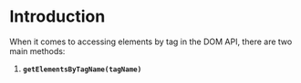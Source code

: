 # Introduction
When it comes to accessing elements by tag in the DOM API, there are two main methods:
1. **`getElementsByTagName(tagName)`**